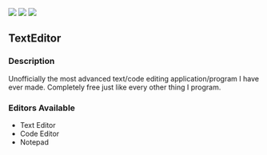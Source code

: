 ![](https://img.shields.io/badge/version-0.3-yellow)
![](https://img.shields.io/badge/release-stable-informational)
![](https://img.shields.io/badge/status-idle-orange)

## TextEditor
### Description
Unofficially the most advanced text/code editing application/program I have ever made. Completely free just like every other thing I program.

### Editors Available
  - Text Editor
  - Code Editor
  - Notepad
